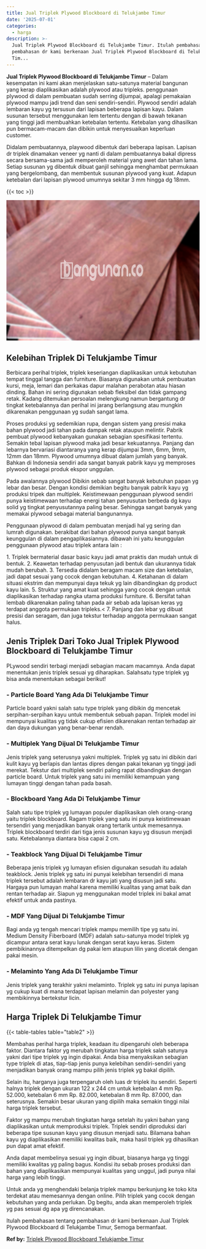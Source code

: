 ```yaml
---
title: Jual Triplek Plywood Blockboard di Telukjambe Timur
date: '2025-07-01'
categories:
  - harga
description: >-
  Jual Triplek Plywood Blockboard di Telukjambe Timur. Itulah pembahasan tentang
  pembahasan dr kami berkenaan Jual Triplek Plywood Blockboard di Telukjambe
  Tim...
---
```


**Jual Triplek Plywood Blockboard di Telukjambe Timur** – Dalam kesempatan ini kami akan menjelaskan satu-satunya material bangunan yang kerap diaplikasikan adalah plywood atau tripleks. penggunaan plywood di dalam pembuatan sudah serring dijumpai, apalagi pemakaian plywood mampu jadi trend dan seni sendiri-sendiri. Plywood sendiri adalah lembaran kayu yg tersusun dari lapisan beberapa lapisan kayu. Dalam susunan tersebut menggunakan lem tertentu dengan di bawah tekanan yang tinggi jadi membuahkan ketebalan tertentu. Ketebalan yang dihasilkan pun bermacam-macam dan dibikin untuk menyesuaikan keperluan customer.

Didalam pembuatannya, playwood dibentuk dari beberapa lapisan. Lapisan dr triplek dinamakan veneer yg nanti di dalam pembuatannya bakal dipress secara bersama-sama jadi memperoleh material yang awet dan tahan lama. Setiap susunan yg dibentuk dibuat ganjil sehingga menghambat permukaan yang bergelombang, dan membentuk susunan plywood yang kuat. Adapun ketebalan dari lapisan plywood umumnya sekitar 3 mm hingga dg 18mm.

{{< toc >}}

![Jual Triplek Plywood Blockboard di Telukjambe Timur](/images/jual-triplek-murah-05.png)

## Kelebihan Triplek Di Telukjambe Timur

Berbicara perihal triplek, triplek keseriangan diaplikasikan untuk kebutuhan tempat tinggal tangga dan furniture. Biasanya digunakan untuk pembuatan kursi, meja, lemari dan perkakas dapur malahan perabotan atau hiasan dinding. Bahan ini sering digunakan sebab fleksibel dan tidak gampang retak. Kadang ditemukan persoalan melengkung namun bergantung dr tingkat ketebalannya dan perihal ini jarang berlangsung atau mungkin dikarenakan penggunaan yg sudah sangat lama.

Proses produksi yg sedemikian rupa, dengan sistem yang presisi maka bahan plywood jadi tahan pada dampak retak ataupun melintir. Pabrik pembuat plywood kebanyakan gunakan sebagian spesifikasi tertentu. Semakin tebal lapisan plywood maka jadi besar kekuatannya. Panjang dan lebarnya bervariasi diantaranya yang kerap dijumpai 3mm, 6mm, 9mm, 12mm dan 18mm. Plywood umumnya dibuat dalam jumlah yang banyak. Bahkan di Indonesia sendiri ada sangat banyak pabrik kayu yg memproses plywood sebagai produk ekspor unggulan.

Pada awalannya plywood Dibikin sebab sangat banyak kebutuhan papan yg lebar dan besar. Dengan kondisi demikian begitu banyak pabrik kayu yg produksi tripek dan multiplek. Keistimewaan penggunaan plywood sendiri punya keistimewaan terhadap energi tahan penyusutan berbeda dg kayu solid yg tingkat penyusutannya paling besar. Sehingga sangat banyak yang memakai plywood sebagai material bangunannya.

Penggunaan plywood di dalam pembuatan menjadi hal yg sering dan lumrah digunakan. berakibat dari bahan plywood punya sangat banyak keunggulan di dalam pengaplikasiannya. dibawah ini yaitu keunggulan penggunaan plywood atau triplek antara lain :

1\. Triplek bermaterial dasar basic kayu jadi amat praktis dan mudah untuk di bentuk. 2. Keawetan terhadap penyusutan jadi bentuk dan ukurannya tidak mudah berubah. 3. Tersedia didalam beragam macam size dan ketebalan, jadi dapat sesuai yang cocok dengan kebutuhan. 4. Ketahanan di dalam situasi ekstrim dan mempunyai daya tekuk yg lain dibandingkan dg product kayu lain. 5. Struktur yang amat kuat sehingga yang cocok dengan untuk diaplikasikan terhadap rangka utama produksi furniture. 6. Bersifat tahan lembab dikarenakan paling tahan pada air sebab ada lapisan keras yg terdapat anggota permukaan tripleks.< 7. Panjang dan lebar yg dibuat presisi dan seragam, dan juga tekstur terhadap anggota permukaan sangat halus.

## Jenis Triplek Dari Toko Jual Triplek Plywood Blockboard di Telukjambe Timur

PLywood sendiri terbagi menjadi sebagian macam macamnya. Anda dapat menentukan jenis triplek sesuai yg diharapkan. Salahsatu type triplek yg bisa anda menentukan sebagai berikut!

### \- Particle Board Yang Ada Di Telukjambe Timur

Particle board yakni salah satu type triplek yang dibikin dg mencetak serpihan-serpihan kayu untuk membentuk sebuah papan. Triplek model ini mempunyai kualitas yg tidak cukup efisien dikarenakan rentan terhadap air dan daya dukungan yang benar-benar rendah.

### \- Multiplek Yang Dijual Di Telukjambe Timur

Jenis triplek yang seterusnya yakni multiplek. Triplek yg satu ini dibikin dari kulit kayu yg berlapis dan lantas dipres dengan pakai tekanan yg tinggi jadi merekat. Tekstur dari multiplek sendiri paling rapat dibandingkan dengan particle board. Untuk triplek yang satu ini memiliki kemampuan yang lumayan tinggi dengan tahan pada basah.

### \- Blockboard Yang Ada Di Telukjambe Timur

Salah satu tipe triplek yg lumayan populer diaplikasikan oleh orang-orang yaitu triplek blockboard. Ragam triplek yang satu ini punya keistimewaan tersendiri yang menjadikan banyak orang tertarik untuk memesannya. Triplek blockboard terdiri dari tiga jenis susunan kayu yg disusun menjadi satu. Ketebalannya diantara bisa capai 2 cm.

### \- Teakblock Yang Dijual Di Telukjambe Timur

Beberapa jenis triplek yg lumayan efisien digunakan sesudah itu adalah teakblock. Jenis triplek yg satu ini punyai kelebihan tersendiri di mana triplek tersebut adalah lembaran dr kayu jati yang disusun jadi satu. Hargaya pun lumayan mahal karena memiliki kualitas yang amat baik dan rentan terhadap air. Siapun yg menggunakan model triplek ini bakal amat efektif untuk anda pastinya.

### \- MDF Yang Dijual Di Telukjambe Timur

Bagi anda yg tengah mencari triplek mampu memilih tipe yg satu ini. Medium Density Fiberboard (MDF) adalah satu-satunya model triplek yg dicampur antara serat kayu lunak dengan serat kayu keras. Sistem pembikinannya ditempelkan dg pakai lem ataupun lilin yang dicetak dengan pakai mesin.

### \- Melaminto Yang Ada Di Telukjambe Timur

Jenis triplek yang terakhir yakni melaminto. Triplek yg satu ini punya lapisan yg cukup kuat di mana terdapat lapisan melamin dan polyester yang membikinnya bertekstur licin.

## Harga Triplek Di Telukjambe Timur

{{< table-tables table="table2" >}}

Membahas perihal harga triplek, keadaan itu dipengaruhi oleh beberapa faktor. Diantara faktor yg merubah tingkatan harga triplek salah satunya yakni dari tipe triplek yg ingin dipakai. Anda bisa menyaksikan sebagian type triplek di atas, tiap-tiap jenis punya kelebihan sendiri-sendiri yang menjadikan banyak orang mampu pilih jenis triplek yg bakal dipilih.

Selain itu, harganya juga terpengaruh oleh luas dr triplek itu sendiri. Seperti halnya triplek dengan ukuran 122 x 244 cm untuk ketebalan 4 mm Rp. 52.000, ketebalan 6 mm Rp. 82.000, ketebalan 8 mm Rp. 87.000, dan seterusnya. Semakin besar ukuran yang dipilih maka semakin tinggi nilai harga triplek tersebut.

Faktor yg mampu merubah tingkatan harga setelah itu yakni bahan yang diaplikasikan untuk memproduksi triplek. Triplek sendiri diproduksi dari beberapa tipe susunan kayu yang disusun menjadi satu. Bilamana bahan kayu yg diaplikasikan memiliki kwalitas baik, maka hasil triplek yg dihasilkan pun dapat amat efektif.

Anda dapat membelinya sesuai yg ingin dibuat, biasanya harga yg tinggi memiliki kwalitas yg paling bagus. Kondisi itu sebab proses produksi dan bahan yang diaplikasikan mempunyai kualitas yang unggul, jadi punya nilai harga yang lebih tinggi.

Untuk anda yg menghendaki belanja triplek mampu berkunjung ke toko kita terdekat atau memesannya dengan online. Pilih triplek yang cocok dengan kebutuhan yang anda perlukan. Dg begitu, anda akan memperoleh triplek yg pas sesuai dg apa yg direncanakan.

Itulah pembahasan tentang pembahasan dr kami berkenaan Jual Triplek Plywood Blockboard di Telukjambe Timur, Semoga bermanfaat.

**Ref by:** [Triplek Plywood Blockboard Telukjambe Timur](https://id.wikipedia.org/wiki/Triplek)
